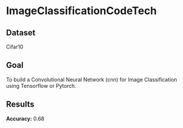 # ImageClassificationCodeTech

## Dataset
Cifar10

## Goal
To build a Convolutional Neural Network (cnn) for Image Classification using Tensorflow or Pytorch.

## Results
**Accuracy:**  0.68
